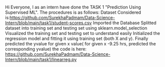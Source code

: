 Hi Everyone, I as an intern have done the TASK 1 "Prediction Using Supervised ML".
The procedures is as follows:
Dataset Considered is:https://github.com/SurekhaPadmam/Data-Science-Intern/blob/main/task1/student-scores.csv
    Imported the Database
    Splitted dataset into training set and testing set using sklearn.model_selection
    Visualized the training set and testing set to understand easily
    Initialized the regression model and fitting it using training set (both X and y).
    Finally predicted the yvalue for given x value( for given x -9.25 hrs, predicted the corresponding yvalue)
the code is here: https://github.com/SurekhaPadmam/Data-Science-Intern/blob/main/task1/linearreg.py
